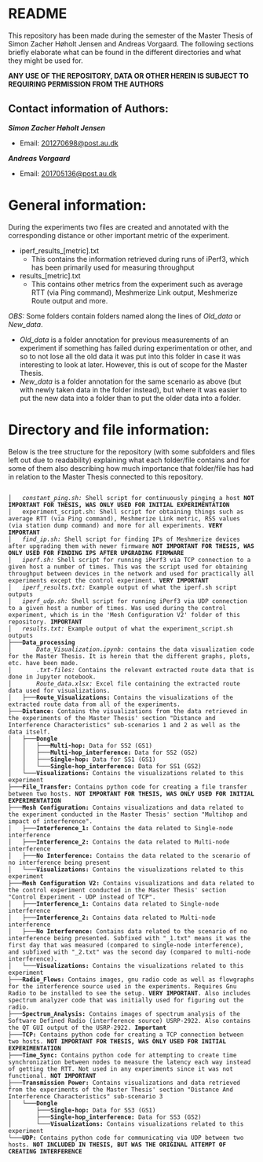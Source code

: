 # README
This repository has been made during the semester of the Master Thesis of Simon Zacher Høholt Jensen and Andreas Vorgaard.
The following sections briefly elaborate what can be found in the different directories and what they might be used for.

**ANY USE OF THE REPOSITORY, DATA OR OTHER HEREIN IS SUBJECT TO REQUIRING PERMISSION FROM THE AUTHORS**

## Contact information of Authors: 
***Simon Zacher Høholt Jensen***
- Email: 201270698@post.au.dk

***Andreas Vorgaard***
- Email: 201705136@post.au.dk




# General information:
During the experiments two files are created and annotated with the corresponding distance or other important metric of the experiment.
- iperf_results_[metric].txt
    - This contains the information retrieved during runs of iPerf3, which has been primarily used for measuring throughput
- results_[metric].txt
    - This contains other metrics from the experiment such as average RTT (via Ping command), Meshmerize Link output, Meshmerize Route output and more.

*OBS:* Some folders contain folders named along the lines of *Old_data* or *New_data*. 
- *Old_data* is a folder annotation for previous measurements of an experiment if something has failed during experimentation or other, and so to not lose all the old data it was put into this folder in case it was interesting to look at later. However, this is out of scope for the Master Thesis.
- *New_data* is a folder annotation for the same scenario as above (but with newly taken data in the folder instead), but where it was easier to put the new data into a folder than to put the older data into a folder.


# Directory and file information:
Below is the tree structure for the repository (with some subfolders and files left out due to readability) explaining what each folder/file contains and for some of them also describing how much importance that folder/file has had in relation to the Master Thesis connected to this repository.

<pre><code>
│   <i>constant_ping.sh:</i> Shell script for continuously pinging a host <b>NOT IMPORTANT FOR THESIS, WAS ONLY USED FOR INITIAL EXPERIMENTATION</b>
│   experiment_script.sh:</i> Shell script for obtaining things such as average RTT (via Ping command), Meshmerize Link metric, RSS values (via station dump command) and more for all experiments. <b>VERY IMPORTANT</b>
│   <i>find_ip.sh:</i> Shell script for finding IPs of Meshmerize devices after upgrading them with newer firmware <b>NOT IMPORTANT FOR THESIS, WAS ONLY USED FOR FINDING IPS AFTER UPGRADING FIRMWARE</b>
│   <i>iperf.sh:</i> Shell script for running iPerf3 via TCP connection to a given host a number of times. This was the script used for obtaining throughput between devices in the network and used for practically all experiments except the control experiment. <b>VERY IMPORTANT</b>
│   <i>iperf_results.txt:</i> Example output of what the iperf.sh script outputs
│   <i>iperf_udp.sh:</i> Shell script for running iPerf3 via UDP connection to a given host a number of times. Was used during the control experiment, which is in the 'Mesh Configuration V2' folder of this repository. <b>IMPORTANT</b>
│   <i>results.txt:</i> Example output of what the experiment_script.sh outputs
├───<b>Data_processing</b>
│       <i>Data_Visualization.ipynb:</i> contains the data visualization code for the Master Thesis. It is herein that the different graphs, plots, etc. have been made.
│       <i>.txt-files:</i> Contains the relevant extracted route data that is done in Jupyter notebook.
│       <i>Route_data.xlsx:</i> Excel file containing the extracted route data used for visualizations.
│   ├───<b>Route_Visualizations:</b> Contains the visualizations of the extracted route data from all of the experiments.
├───<b>Distance:</b> Contains the visualizations from the data retrieved in the experiments of the Master Thesis' section "Distance and Interference Characteristics" sub-scenarios 1 and 2 as well as the data itself.
│   ├───<b>Dongle</b>
│   │   ├───<b>Multi-hop:</b> Data for SS2 (GS1)
│   │   ├───<b>Multi-hop_interference:</b> Data for SS2 (GS2)
│   │   ├───<b>Single-hop:</b> Data for SS1 (GS1)
│   │   └───<b>Single-hop_interference:</b> Data for SS1 (GS2)
│   └───<b>Visualizations:</b> Contains the visualizations related to this experiment
├───<b>File_Transfer:</b> Contains python code for creating a file transfer between two hosts. <b>NOT IMPORTANT FOR THESIS, WAS ONLY USED FOR INITIAL EXPERIMENTATION</b>
├───<b>Mesh Configuration:</b> Contains visualizations and data related to the experiment conducted in the Master Thesis' section "Multihop and impact of interference".
│   ├───<b>Interference_1:</b> Contains the data related to Single-node interference
│   ├───<b>Interference_2:</b> Contains the data related to Multi-node interference
│   ├───<b>No Interference:</b> Contains the data related to the scenario of no interference being present
│   └───<b>Visualizations:</b> Contains the visualizations related to this experiment
├───<b>Mesh Configuration V2:</b> Contains visualizations and data related to the control experiment conducted in the Master Thesis' section "Control Experiment - UDP instead of TCP".
│   ├───<b>Interference_1:</b> Contains data related to Single-node interference
│   ├───<b>Interference_2:</b> Contains data related to Multi-node interference
│   ├───<b>No Interference:</b> Contains data related to the scenario of no interference being presented. Subfixed with "_1.txt" means it was the first day that was measured (compared to single-node interference), and subfixed with "_2.txt" was the second day (compared to multi-node interference).
│   └───<b>Visualizations:</b> Contains the visualizations related to this experiment
├───<b>Radio_Flows:</b> Contains images, gnu radio code as well as flowgraphs for the interference source used in the experiments. Requires Gnu Radio to be installed to see the setup. <b>VERY IMPORTANT</b>. Also includes spectrum analyzer code that was initially used for figuring out the radio.
├───<b>Spectrum_Analysis:</b> Contains images of spectrum analysis of the Software Defined Radio (interference source) USRP-2922. Also contains the QT GUI output of the USRP-2922. <b>Important</b>
├───<b>TCP:</b> Contains python code for creating a TCP connection between two hosts. <b>NOT IMPORTANT FOR THESIS, WAS ONLY USED FOR INITIAL EXPERIMENTATION</b>
├───<b>Time_Sync:</b> Contains python code for attempting to create time synchronization between nodes to measure the latency each way instead of getting the RTT. Not used in any experiments since it was not functional. <b>NOT IMPORTANT</b>
├───<b>Transmission Power:</b> Contains visualizations and data retrieved from the experiments of the Master Thesis' section "Distance And Interference Characteristics" sub-scenario 3
│   └───<b>Dongle</b>
│       ├───<b>Single-hop:</b> Data for SS3 (GS1)
│       ├───<b>Single-hop_interference:</b> Data for SS3 (GS2)
│       └───<b>Visualizations:</b> Contains visualizations related to this experiment
└───<b>UDP:</b> Contains python code for communicating via UDP between two hosts. <b>NOT INCLUDED IN THESIS, BUT WAS THE ORIGINAL ATTEMPT OF CREATING INTERFERENCE</b>
</code></pre>

